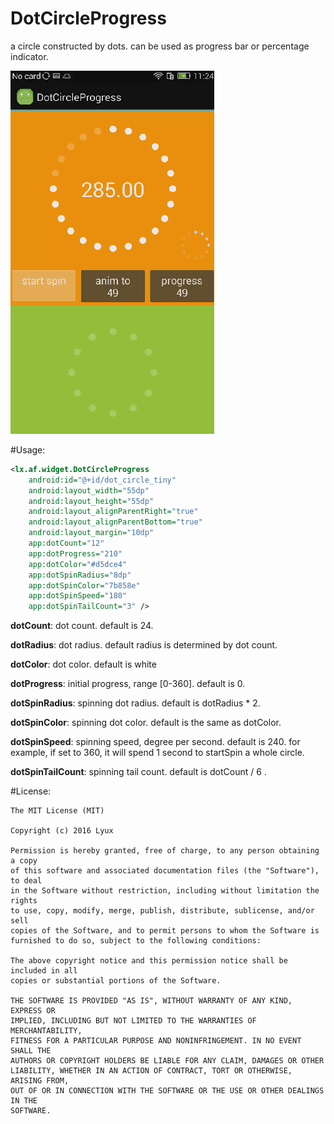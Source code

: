 # DotCircleProgress
a circle constructed by dots. can be used as progress bar or percentage indicator.

![image](https://github.com/liuxu0703/DotCircleProgress/blob/master/DotCircleDemo.gif)

#Usage:

```xml
<lx.af.widget.DotCircleProgress
    android:id="@+id/dot_circle_tiny"
    android:layout_width="55dp"
    android:layout_height="55dp"
    android:layout_alignParentRight="true"
    android:layout_alignParentBottom="true"
    android:layout_margin="10dp"
    app:dotCount="12"
    app:dotProgress="210"
    app:dotColor="#d5dce4"
    app:dotSpinRadius="8dp"
    app:dotSpinColor="7b858e"
    app:dotSpinSpeed="180"
    app:dotSpinTailCount="3" />
```

 **dotCount**:
 dot count. default is 24.

 **dotRadius**:
 dot radius. default radius is determined by dot count.

 **dotColor**:
 dot color. default is white

 **dotProgress**:
 initial progress, range [0-360]. default is 0.

 **dotSpinRadius**:
 spinning dot radius. default is dotRadius * 2.

 **dotSpinColor**:
 spinning dot color. default is the same as dotColor.

 **dotSpinSpeed**:
 spinning speed, degree per second. default is 240. for example, if set to 360, it will spend 1 second to startSpin a whole circle.

 **dotSpinTailCount**:
 spinning tail count. default is dotCount / 6 .

#License:

 ```
 The MIT License (MIT)

 Copyright (c) 2016 Lyux

 Permission is hereby granted, free of charge, to any person obtaining a copy
 of this software and associated documentation files (the "Software"), to deal
 in the Software without restriction, including without limitation the rights
 to use, copy, modify, merge, publish, distribute, sublicense, and/or sell
 copies of the Software, and to permit persons to whom the Software is
 furnished to do so, subject to the following conditions:

 The above copyright notice and this permission notice shall be included in all
 copies or substantial portions of the Software.

 THE SOFTWARE IS PROVIDED "AS IS", WITHOUT WARRANTY OF ANY KIND, EXPRESS OR
 IMPLIED, INCLUDING BUT NOT LIMITED TO THE WARRANTIES OF MERCHANTABILITY,
 FITNESS FOR A PARTICULAR PURPOSE AND NONINFRINGEMENT. IN NO EVENT SHALL THE
 AUTHORS OR COPYRIGHT HOLDERS BE LIABLE FOR ANY CLAIM, DAMAGES OR OTHER
 LIABILITY, WHETHER IN AN ACTION OF CONTRACT, TORT OR OTHERWISE, ARISING FROM,
 OUT OF OR IN CONNECTION WITH THE SOFTWARE OR THE USE OR OTHER DEALINGS IN THE
 SOFTWARE.
 ```